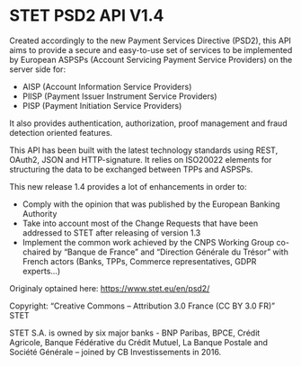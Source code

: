 
# STET PSD2 API V1.4

Created accordingly to the new Payment Services Directive (PSD2), this API aims to provide a secure and easy-to-use set of services to be implemented by European ASPSPs (Account Servicing Payment Service Providers) on the server side for:

* AISP (Account Information Service Providers)
* PIISP (Payment Issuer Instrument Service Providers)
* PISP (Payment Initiation Service Providers)

It also provides authentication, authorization, proof management and fraud detection oriented features.

This API has been built with the latest technology standards using REST, OAuth2, JSON and HTTP-signature. It relies on ISO20022 elements for structuring the data to be exchanged between TPPs and ASPSPs.

This new release 1.4 provides a lot of enhancements in order to:

* Comply with the opinion that was published by the European Banking Authority
* Take into account most of the Change Requests that have been addressed to STET after releasing of version 1.3
* Implement the common work achieved by the CNPS Working Group co-chaired by “Banque de France” and “Direction Générale du Trésor” with French actors (Banks, TPPs, Commerce representatives, GDPR experts…)

Originaly optained here: https://www.stet.eu/en/psd2/

Copyright: “Creative Commons – Attribution 3.0 France (CC BY 3.0 FR)” STET

STET S.A. is owned by six major banks - BNP Paribas, BPCE, Crédit Agricole, Banque Fédérative du Crédit Mutuel, La Banque Postale and Société Générale – joined by CB Investissements in 2016.
